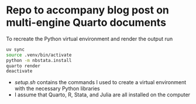 # Repo to accompany blog post on multi-engine Quarto documents

To recreate the Python virtual environment and render the output run

```sh
uv sync
source .venv/bin/activate
python -m nbstata.install
quarto render
deactivate
```

* _setup.sh_ contains the commands I used to create a virtual environment with the necessary Python libraries
* I assume that Quarto, R, Stata, and Julia are all installed on the computer

